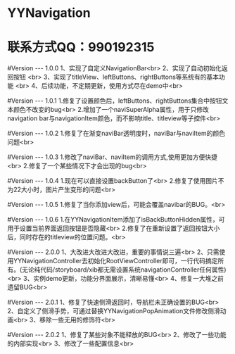 # YYNavigation
# 联系方式QQ：990192315

#Version --- 1.0.0
1、实现了自定义NavigationBar\<br>
2、实现了自动初始化返回按钮 \<br>
3、实现了titleView、leftButtons、rightButtons等系统有的基本功能 \<br>
4、后续功能，不定期更新，使用方式尽在demo中\<br>

#Version --- 1.0.1
1.修复了设置颜色后，leftButtons、rightButtons集合中按钮文本颜色不改变的bug\<br>
2.增加了一个naviSuperAlpha属性，用于只修改navigation bar与navigationItem颜色，而不影响title、titleview等子控件\<br>

#Version --- 1.0.2
1.修复了在渐变naviBar透明度时，naviBar与naviItem的颜色问题\<br>

#Version --- 1.0.3
1.修改了naviBar、naviItem的调用方式,使用更加方便快捷\<br>
2.修复了一个某些情况下才会出现的bug\<br>

#Version --- 1.0.4
1.现在可以直接设置backButton了\<br>
2.修复了使用图片不为22大小时，图片产生变形的问题\<br>

#Version --- 1.0.5
1.修复了当你添加view后，可能会覆盖navibar的BUG。\<br>

#Version --- 1.0.6
1.在YYNavigationItem添加了isBackButtonHidden属性，可用于设置当前界面返回按钮是否隐藏\<br>
2.修复了在重新设置了返回按钮大小后，同时存在的titleview的位置问题。\<br>

#Version --- 2.0.0
1、大改进大改进大改进，重要的事情说三遍\<br>
2、只需使用YYNavigationController去初始化RootViewController即可，一行代码搞定所有。(无论纯代码/storyboard/xib都无需设置系统navigationController任何属性)\<br>
3、实例demo更新，功能分界面展示，清晰易懂\<br>
4、修复一大堆之前遗留BUG\<br>

#Version --- 2.0.1
1、修复了快速侧滑返回时，导航栏未正确设置的BUG\<br>
2、自定义了侧滑手势，可通过替换YYNavigationPopAnimation文件修改侧滑动画\<br>
3、移除一些无用的修饰符\<br>

#Version --- 2.0.2
1、修复了某些对象不能释放的BUG\<br>
2、修改了一些功能的内部实现\<br>
3、修改了一些配置信息\<br>

